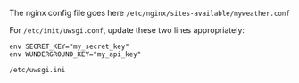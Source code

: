 The nginx config file goes here `/etc/nginx/sites-available/myweather.conf`

For `/etc/init/uwsgi.conf`, update these two lines appropriately:

```
env SECRET_KEY="my_secret_key"
env WUNDERGROUND_KEY="my_api_key"
```

`/etc/uwsgi.ini`
